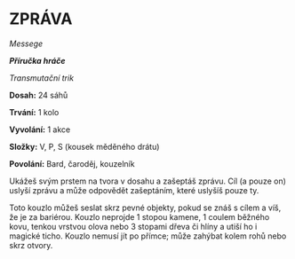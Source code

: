 # ZPRÁVA

*Messege*

***Příručka hráče***

*Transmutační trik*

**Dosah:** 24 sáhů

**Trvání:** 1 kolo

**Vyvolání:** 1 akce

**Složky:** V, P, S (kousek měděného drátu)

**Povolání:** Bard, čaroděj, kouzelník

Ukážeš svým prstem na tvora v dosahu a zašeptáš zprávu. Cíl (a pouze on) uslyší zprávu a může odpovědět zašeptáním, které uslyšíš pouze ty. 

Toto kouzlo můžeš seslat skrz pevné objekty, pokud se znáš s cílem a víš, že je za bariérou. Kouzlo neprojde 1 stopou kamene, 1 coulem běžného kovu, tenkou vrstvou olova nebo 3 stopami dřeva či hlíny a utiší ho i magické ticho. Kouzlo nemusí jít po přímce; může zahýbat kolem rohů nebo skrz otvory.
